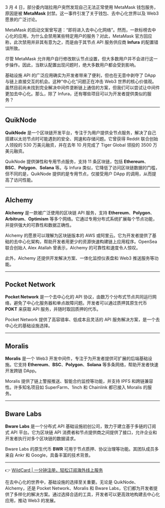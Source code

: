 3 月 4 日，部分委内瑞拉用户突然发现自己无法正常使用 MetaMask 钱包服务，原因是被 **MetaMask** 封禁。这一事件引发了关于钱包、去中心化世界以及 Web3 愿景的广泛讨论。

MetaMask 的启动文案曾写道：“即将进入去中心化网络”。然而，一款标榜去中心化的应用，为什么会禁用某些特定用户的服务？对此，MetaMask 官方回应称，此次禁用并非其有意为之，而是由于其节点 API 服务供应商 **Infura** 的配置错误所致。

尽管 MetaMask 允许用户自行修改默认节点设置，但大多数用户并不会进行这一步操作。因此，当默认配置出现问题时，绝大多数用户都会受到影响。

基础设施 API 的广泛应用确实为开发者带来了便利，但也在无意中剥夺了 DApp 与链上直接交互的机会。这种“中心化”问题正在冲击 Web3 世界的核心价值观。虽然目前尚未找到完全解决中间件垄断链上通信的方案，但我们可以尝试让中间件更加去中心化。那么，除了 Infura，还有哪些项目可以为开发者提供类似的服务？

---

## QuikNode

**QuikNode** 是一个区块链开发平台，专注于为用户提供全节点服务，解决了自己搭建以太坊节点时可能遇到的安全、网速和存储问题。它曾获得 Reddit 联合创始人领投的 530 万美元融资，并在去年 10 月完成了 Tiger Global 领投的 3500 万美元融资。

QuikNode 提供弹性和专用节点服务，支持 11 条区块链，包括 **Ethereum**、**BSC**、**Polygon**、**Solana** 等。与 Infura 类似，它降低了访问区块链数据的门槛，但不同的是，QuikNode 提供的是专用节点，仅接受用户 DApp 的调用，从而提高了访问性能。

---

## Alchemy

**Alchemy** 是一款被广泛使用的区块链 API 服务，支持 **Ethereum**、**Polygon**、**Arbitrum**、**Optimism** 等多个网络。它通过专用分布式系统扩展每个节点功能，并提供强大的可靠性和数据正确性。

Alchemy 的愿景可以理解为区块链版本的 AWS 或阿里云。它为开发者提供了基础的去中心化架构，帮助开发者用更少的资源快速构建链上应用程序。OpenSea 联合创始人 Alex Atallah 曾表示，Alchemy 的可靠性和速度令人惊叹。

此外，Alchemy 还提供开发解决方案、一体化监控仪表盘和 Web3 推送服务等功能。

---

## Pocket Network

**Pocket Network** 是一个去中心化的 API 协议，由数万个分布式节点共同运行网络，避免了中心化服务器和单点故障问题。开发者可以通过质押其原生代币 **POKT** 来获取 API 服务，并随时取回质押的代币。

Pocket Network 提供了高容错率、低成本且灵活的 API 服务解决方案，是一个去中心化的基础设施选择。

---

## Moralis

**Moralis** 是一个 Web3 开发中间件，专注于为开发者提供可扩展的后端基础设施。它支持 **Ethereum**、**BSC**、**Polygon**、**Solana** 等多条网络，帮助开发者快速开发跨链 DApp。

Moralis 提供了链上警报推送、智能合约监控等功能，并支持 IPFS 和跨链兼容性。许多知名项目如 SuperFarm、1inch 和 Chainlink 都已接入 Moralis 的服务。

---

## Bware Labs

**Bware Labs** 是一个分布式 API 基础设施初创公司，致力于建立基于多链的订阅式 API 平台。它为区块链 API 消费者和节点提供商之间提供了接口，允许企业和开发者执行对多个区块链的数据请求。

Bware Labs 的原生代币 **BWR** 可用于节点质押、协议治理等功能。其团队成员多来自 Ankr 和 Google，具备丰富的技术背景。

---

👉 [WildCard | 一分钟注册，轻松订阅海外线上服务](https://bit.ly/bewildcard)

在去中心化的世界中，基础设施的选择至关重要。无论是 QuikNode、Alchemy，还是 Pocket Network、Moralis 和 Bware Labs，它们都为开发者提供了多样化的解决方案。通过选择合适的工具，开发者可以更高效地构建去中心化应用，推动 Web3 的发展。